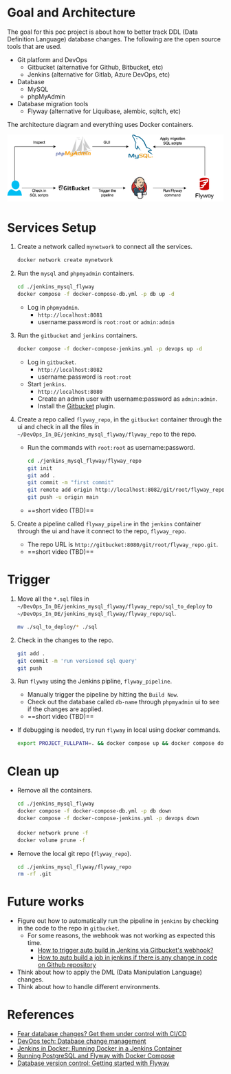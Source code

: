 
# Goal and Architecture
The goal for this poc project is about how to better track DDL (Data Definition Language) database changes. The following are the open source tools that are used.
* Git platform and DevOps
    * Gitbucket (alternative for Github, Bitbucket, etc)
    * Jenkins (alternative for Gitlab, Azure DevOps, etc)
* Database
    * MySQL 
    * phpMyAdmin 
* Database migration tools
    * Flyway (alternative for Liquibase, alembic, sqitch, etc)

The architecture diagram and everything uses Docker containers.
<p align="center">
<img src="jenkins_mysql_flyway.png" width="600" title="architecture_diagram">
</p>

# Services Setup
1. Create a network called `mynetwork` to connect all the services.
    ```sh
    docker network create mynetwork
    ```

2. Run the `mysql` and `phpmyadmin` containers.
    ```sh
    cd ./jenkins_mysql_flyway
    docker compose -f docker-compose-db.yml -p db up -d
    ```
    * Log in `phpmyadmin`.
        * `http://localhost:8081`
        * username:password is `root:root` or `admin:admin`

3. Run the `gitbucket` and `jenkins` containers.
    ```sh
    docker compose -f docker-compose-jenkins.yml -p devops up -d
    ```
    * Log in `gitbucket`.
        * `http://localhost:8082`
        * username:password is `root:root`
    * Start `jenkins`.
        * `http://localhost:8080`
        * Create an admin user with username:password as `admin:admin`.
        * Install the [Gitbucket](https://plugins.jenkins.io/gitbucket/) plugin.

4. Create a repo called `flyway_repo`, in the `gitbucket` container through the ui and check in all the files in `~/DevOps_In_DE/jenkins_mysql_flyway/flyway_repo` to the repo.
    * Run the commands with `root:root` as username:password.
        ```sh
        cd ./jenkins_mysql_flyway/flyway_repo
        git init
        git add .
        git commit -m "first commit"
        git remote add origin http://localhost:8082/git/root/flyway_repo.git
        git push -u origin main
        ```
    * ==short video (TBD)==

5. Create a pipeline called `flyway_pipeline` in the `jenkins` container through the ui and have it connect to the repo, `flyway_repo`.
    * The repo URL is `http://gitbucket:8080/git/root/flyway_repo.git`.
    * ==short video (TBD)==

# Trigger
1. Move all the `*.sql` files in `~/DevOps_In_DE/jenkins_mysql_flyway/flyway_repo/sql_to_deploy` to `~/DevOps_In_DE/jenkins_mysql_flyway/flyway_repo/sql`.
    ```sh
    mv ./sql_to_deploy/* ./sql
    ```

2. Check in the changes to the repo.
    ```sh
    git add .
    git commit -m 'run versioned sql query'
    git push
    ```

3. Run `flyway` using the Jenkins pipline, `flyway_pipeline`.
    * Manually trigger the pipeline by hitting the `Build Now`.
    * Check out the database called `db-name` through `phpmyadmin` ui to see if the changes are applied.
    * ==short video (TBD)==

* If debugging is needed, try run `flyway` in local using docker commands.
    ```sh
    export PROJECT_FULLPATH=. && docker compose up && docker compose down
    ```

# Clean up
* Remove all the containers.
    ```sh
    cd ./jenkins_mysql_flyway
    docker compose -f docker-compose-db.yml -p db down
    docker compose -f docker-compose-jenkins.yml -p devops down

    docker network prune -f
    docker volume prune -f
    ```
* Remove the local git repo (`flyway_repo`).
    ```sh
    cd ./jenkins_mysql_flyway/flyway_repo
    rm -rf .git
    ```
# Future works
* Figure out how to automatically run the pipeline in `jenkins` by checking in the code to the repo in `gitbucket`.
    * For some reasons, the webhook was not working as expected this time. 
        * [How to trigger auto build in Jenkins via Gitbucket's webhook?](https://stackoverflow.com/questions/49574298/how-to-trigger-auto-build-in-jenkins-via-gitbuckets-webhook)
        * [How to auto build a job in jenkins if there is any change in code on Github repository](https://www.edureka.co/community/49753/auto-build-job-jenkins-there-change-code-github-repository)
* Think about how to apply the DML (Data Manipulation Language) changes.
* Think about how to handle different environments. 
# References
* [Fear database changes? Get them under control with CI/CD](https://hackernoon.com/database-changes-can-be-scary-how-r1hy2gfe)
* [DevOps tech: Database change management](https://cloud.google.com/architecture/devops/devops-tech-database-change-management)
* [Jenkins in Docker: Running Docker in a Jenkins Container](https://hackmamba.io/blog/2022/04/running-docker-in-a-jenkins-container/)
* [Running PostgreSQL and Flyway with Docker Compose](https://writeitdifferently.com/postgresql/flyway/2020/03/15/running-postgresql-and-flyway-with-docker-compose.html)
* [Database version control: Getting started with Flyway](https://www.red-gate.com/simple-talk/devops/database-devops/database-version-control-getting-started-with-flyway/)
